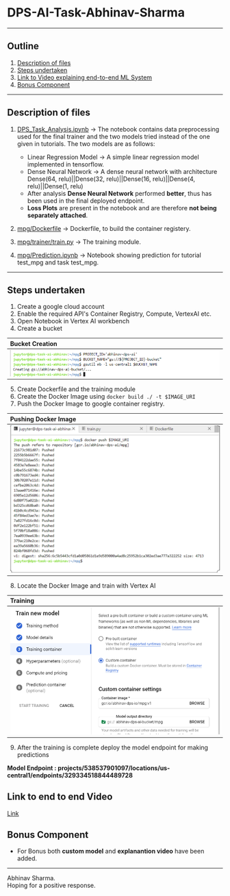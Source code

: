 # DPS-AI-Task-Abhinav-Sharma
---

## Outline
1. [Description of files](#description-of-files)
2. [Steps undertaken](#steps-undertaken)
3. [Link to Video explaining end-to-end ML System](#link-to-end-to-end-video)
4. [Bonus Component](#bonus-component)

---

## Description of files
1. [DPS_Task_Analysis.ipynb](https://github.com/AbhinavS99/DPS-AI-Task-Abhinav-Sharma/blob/main/DPS_Task_Analysis.ipynb) &#8594; The notebook contains data preprocessing used for the final trainer and the two models tried instead of the one given in tutorials. The two models are as follows:
    *  Linear Regression Model &#8594; A simple linear regression model implemented in tensorflow.
    *  Dense Neural Network &#8594; A dense neural network with architecture Dense(64, relu)||Dense(32, relu)||Dense(16, relu)||Dense(4, relu)||Dense(1, relu)
    *  After analysis **Dense Neural Network** performed **better**, thus has been used in the final deployed endpoint.
    *  **Loss Plots** are present in the notebook and are therefore **not being separately attached**.
  
2. [mpg/Dockerfile](https://github.com/AbhinavS99/DPS-AI-Task-Abhinav-Sharma/blob/main/mpg/Dockerfile) &#8594; Dockerfile, to build the container registery.

3. [mpg/trainer/train.py](https://github.com/AbhinavS99/DPS-AI-Task-Abhinav-Sharma/blob/main/mpg/trainer/train.py) &#8594; The training module.

4. [mpg/Prediction.ipynb]() &#8594; Notebook showing prediction for tutorial test_mpg and task test_mpg.


---

## Steps undertaken
1. Create a google cloud account
2. Enable the required API's Container Registry, Compute, VertexAI etc.
3. Open Notebook in Vertex AI workbench
4. Create a bucket

Bucket Creation|
:------|
![](https://github.com/AbhinavS99/DPS-AI-Task-Abhinav-Sharma/blob/main/images/creating_bucket.png)|

5. Create Dockerfile and the training module
6. Create the Docker Image using ```docker build ./ -t $IMAGE_URI ```
7. Push the Docker Image to google container registry.

Pushing Docker Image|
:------|
![](https://github.com/AbhinavS99/DPS-AI-Task-Abhinav-Sharma/blob/main/images/pushing_docker_image.png)|

8. Locate the Docker Image and train with Vertex AI 

Training|
:----------|
![](https://github.com/AbhinavS99/DPS-AI-Task-Abhinav-Sharma/blob/main/images/training.png)|

9. After the training is complete deploy the model endpoint for making predictions

**Model Endpoint : projects/538537901097/locations/us-central1/endpoints/329334518844489728**

## Link to end to end Video
[Link]()

## Bonus Component
* For Bonus both **custom model** and **explanantion video** have been added.

---

Abhinav Sharma.   
Hoping for a positive response.

